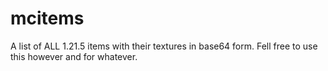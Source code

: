 # mcitems
A list of ALL 1.21.5 items with their textures in base64 form.
Fell free to use this however and for whatever.
